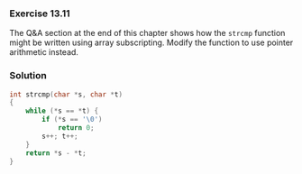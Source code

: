 ### Exercise 13.11
The Q&A section at the end of this chapter shows how the `strcmp` function might
be written using array subscripting. Modify the function to use pointer
arithmetic instead.

### Solution

```c
int strcmp(char *s, char *t)
{
    while (*s == *t) {
        if (*s == '\0')
            return 0;
        s++; t++;
    }
    return *s - *t;
}
```
